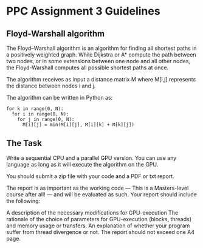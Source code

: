 # **PPC Assignment 3 Guidelines**

## **Floyd-Warshall algorithm**

The Floyd–Warshall algorithm is an algorithm for finding all shortest paths in a positively weighted graph. While Dijkstra or A* compute the path between two nodes, or in some extensions between one node and all other nodes, the Floyd-Warshall computes all possible shortest paths at once.

The algorithm receives as input a distance matrix M where M[i,j] represents the distance between nodes i and j.

The algorithm can be written in Python as:

    for k in range(0, N):
      for i in range(0, N):
        for j in range(0, N):
          M[i][j] = min(M[i][j], M[i][k] + M[k][j])

## **The Task**

Write a sequential CPU and a parallel GPU version. You can use any language as long as it will execute the algorithm on the GPU.

You should submit a zip file with your code and a PDF or txt report.

The report is as important as the working code — This is a Masters-level course after all! — and will be evaluated as such. Your report should include the following:

A description of the necessary modifications for GPU-execution
The rationale of the choice of parameters for GPU-execution (blocks, threads) and memory usage or transfers.
An explanation of whether your program suffer from thread divergence or not.
The report should not exceed one A4 page.
